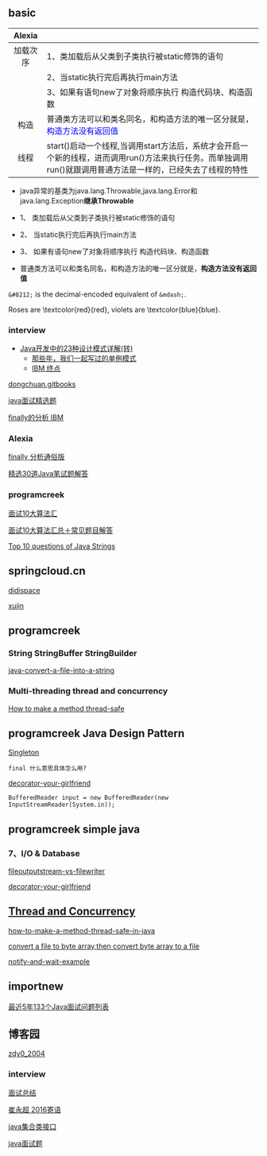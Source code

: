## basic

| Alexia  |   |   
|:-:|---|
|  加载次序 | 1、类加载后从父类到子类执行被static修饰的语句 |   
|   | 2、当static执行完后再执行main方法 |   
|   | 3、如果有语句new了对象将顺序执行 构造代码块、构造函数 |  
|  构造 | 普通类方法可以和类名同名，和构造方法的唯一区分就是，<span style="color:blue">构造方法没有返回值</span> |  
|  线程 | start()启动一个线程,当调用start方法后，系统才会开启一个新的线程，进而调用run()方法来执行任务。而单独调用run()就跟调用普通方法是一样的，已经失去了线程的特性 |



*	java异常的基类为java.lang.Throwable,java.lang.Error和java.lang.Exception**继承Throwable**

*	1、 类加载后从父类到子类执行被static修饰的语句
* 	2、 当static执行完后再执行main方法
*  3、 如果有语句new了对象将顺序执行 构造代码块、构造函数
*  普通类方法可以和类名同名，和构造方法的唯一区分就是，**构造方法没有返回值**

<p><code>&amp;#8212;</code> is the decimal-encoded
equivalent of <code>&amp;mdash;</code>.</p>

Roses are \textcolor{red}{red}, violets are \textcolor{blue}{blue}.


### interview



*	[Java开发中的23种设计模式详解(转)]([Java开发中的23种设计模式详解(转)](http://www.cnblogs.com/maowang1991/archive/2013/04/15/3023236.html))
	*  [那些年，我们一起写过的单例模式
](http://geek.csdn.net/news/detail/186671)
	*	[IBM 终点](http://blog.csdn.net/zhangerqing/article/details/8763583)


[dongchuan.gitbooks](https://dongchuan.gitbooks.io/java-interview-question/java/sleep_and_wait.html)

[java面试精选题](http://www.cnblogs.com/hnlshzx/p/3491587.html)

[finally的分析 IBM](https://www.ibm.com/developerworks/cn/java/j-lo-finally/)

### Alexia

[finally 分析通俗版](http://www.cnblogs.com/lanxuezaipiao/p/3440471.html)

[精选30道Java笔试题解答](http://www.cnblogs.com/lanxuezaipiao/p/3371224.html#3612102)

### programcreek

[面试10大算法汇](http://www.programcreek.com/2012/11/top-10-algorithms-for-coding-interview/)

[面试10大算法汇总＋常见题目解答](http://www.programcreek.com/2012/12/面试10大算法汇总＋常见题目解答/)

[Top 10 questions of Java Strings](http://www.programcreek.com/2013/09/top-10-faqs-of-java-strings/)

## springcloud.cn

[didispace](http://blog.didispace.com/)

[xujin](http://blog.xujin.org)

## programcreek

### String StringBuffer StringBuilder

[java-convert-a-file-into-a-string](http://www.programcreek.com/2011/11/java-convert-a-file-into-a-string/)

### Multi-threading thread and concurrency

[How to make a method thread-safe ](http://www.programcreek.com/2014/02/how-to-make-a-method-thread-safe-in-java/)

## programcreek Java Design Pattern

[Singleton](http://www.programcreek.com/2011/07/java-design-pattern-singleton/)

	final 什么意思具体怎么用?
	
[decorator-your-girlfriend](http://www.programcreek.com/2012/05/java-design-pattern-decorator-decorate-your-girlfriend/)

	BufferedReader input = new BufferedReader(new InputStreamReader(System.in));
		

## programcreek simple java

### 7、I/O & Database

[fileoutputstream-vs-filewriter](http://www.programcreek.com/2011/03/fileoutputstream-vs-filewriter/)

[decorator-your-girlfriend](http://www.programcreek.com/2012/05/java-design-pattern-decorator-decorate-your-girlfriend/)

## [Thread and Concurrency](http://www.programcreek.com/java-threads/)

[how-to-make-a-method-thread-safe-in-java](http://www.programcreek.com/2014/02/how-to-make-a-method-thread-safe-in-java/)

[convert a file to byte array,then convert byte array to a file](http://www.programcreek.com/2009/02/java-convert-a-file-to-byte-array-then-convert-byte-array-to-a-file/)

[notify-and-wait-example](http://www.programcreek.com/2009/02/notify-and-wait-example/)



## importnew

[最近5年133个Java面试问题列表](http://www.importnew.com/17232.html)

## 博客园

[zdy0_2004](http://www.voidcn.com/blog/zdy0_2004/article/p-6407997.html)


### interview

[面试总结](http://www.voidcn.com/blog/zdy0_2004/article/p-6494594.html)

[崔永超 2016寄语](http://blog.didispace.com/kai-pian-wo-de-2015/)

[java集合类接口](https://github.com/CarpenterLee/JavaLambdaInternals/blob/master/3-Lambda%20and%20Collections.md)

[java面试题](http://www.voidcn.com/blog/zdy0_2004/article/p-6407997.html)
